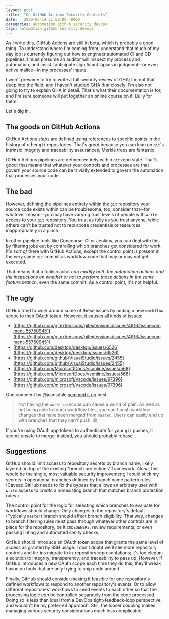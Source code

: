 ```yaml
---
layout: post
title:  "On GitHub Actions Security Controls"
date:   2020-06-14 21:00:00 -0400
categories: automation github security devops
tags: automation github security devops
---
```


As I write this, GitHub Actions are still in beta, which is probably a good thing. To understand where I'm coming from, understand that much of my day job is currently figuring out how to engineer automated CI and CD pipelines. I must presume an auditor will inspect my process and automation, and insist I anticipate significant lapses in judgment--or even active malice--in my processes' inputs.

I won't presume to try to write a full security review of GHA; I'm not that deep into the field, and I haven't studied GHA _that_ closely. I'm also not going to try to explain GHA in detail. That's what their documentation is for, and I'm sure someone will put together an online course on it. Bully for them!

Let's dig in.

## The goods on GitHub Actions

GitHub Actions _steps_ are defined using references to specific points in the history of other `git` repositories. That's _great_ because you can lean on `git`'s intrinsic integrity and traceability assurances; Merkle trees are fantastic.

GitHub Actions pipelines are defined entirely within `git` repo state. That's good; that means that whatever your controls and processes are that govern your source code can be trivially extended to govern the automation that processes your code.

## The bad

However, defining the pipelines entirely within the `git` repository your source code exists within can be troublesome, too; consider that--for whatever reason--you may have varying trust levels of people with `write` access to your `git` repository. You trust as fully as you trust anyone, while others can't be trusted not to repurpose credentials or resources inappropriately in a pinch.

In other pipeline tools like Concourse-CI or Jenkins, you can deal with this by filtering jobs out by controlling which branches get considered for work. It's _sort of_ there with GitHub Actions, except the control point is present in the very same `git` commit as workflow code that may or may not get executed.

That means that a foolish actor *can modify both the automation actions and the instructions on whether or not to perform those actions in the same feature branch*, even the same commit. As a control point, it's not helpful.

## The ugly

GitHub tried to work around some of these issues by adding a new `workflow` scope to their OAuth token. However, it causes all kinds of issues:

- [https://github.com/gitextensions/gitextensions/issues/4916#issuecomment-557509451](https://github.com/gitextensions/gitextensions/issues/4916#issuecomment-557509451)
- [https://github.com/desktop/desktop/issues/6526](https://github.com/desktop/desktop/issues/6526)
- [https://github.com/github/VisualStudio/issues/2455](https://github.com/github/VisualStudio/issues/2455)
- [https://github.com/MicrosoftDocs/vsonline/issues/568](https://github.com/MicrosoftDocs/vsonline/issues/568)
- [https://github.com/microsoft/vscode/issues/97396](https://github.com/microsoft/vscode/issues/97396)

One comment by @jcansdale [summed it up](https://github.com/MicrosoftDocs/vsonline/issues/568#issuecomment-640726420) best:

> Not having the `workflow` scope can cause a world of pain. As well as not being able to touch workflow files, you can't push workflow changes that have been merged from `master`. Users can easily end up with branches that they can't push. 😨

If you're using OAuth app tokens to authenticate for your `git` pushes, it seems unsafe to merge; instead, you should probably rebase.

## Suggestions

GitHub should limit access to repository secrets by branch name; likely layered on top of the existing "branch protections" framework. _Alone_, this would be the single, most valuable security improvement; I could stick my secrets in operational branches defined by branch name pattern rules. (Caveat: GitHub needs to fix the bypass that allows an arbitrary user with `write` access to _create_ a nonexisting branch that matches branch protection rules.)

The control point for the logic for selecting which branches to evaluate for workflows should change. Only changes to the repository's default (Typically `master`) branch should affect branch eligibility. That way, changes to branch filtering rules must pass through whatever other controls are in place for the repository, be it `CODEOWNERS`, review requirements, or even passing linting and automated sanity checks.

GitHub should introduce an OAuth token scope that grants the same level of access as granted by SSH usage. I don't doubt we'll see more repository controls and tie-ins migrate to in-repository representations; it's too elegant a solution to integrity, transparency, and traceability to pass up. However, if GitHub introduces a new OAuth scope each time they do this, they'll wreak havoc on tools that are only trying to ship code around.

Finally, GitHub should consider making it feasible for one repository's defined workflows to respond to another repository's events. Or to allow different repositories' workflows to send events to each other so that the processing logic _can_ be controlled separately from the code processed. Doing so is less than ideal from a DevOps tight-feedback-loop perspective, and wouldn't be my preferred approach. Still, the looser coupling makes managing various security considerations much less complicated.
